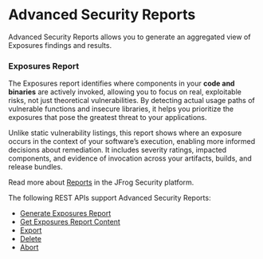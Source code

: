 # Advanced Security Reports

Advanced Security Reports allows you to generate an aggregated view of Exposures findings and results.

### Exposures Report

The Exposures report identifies where components in your **code and binaries** are actively invoked, allowing you to focus on real, exploitable risks, not just theoretical vulnerabilities. By detecting actual usage paths of vulnerable functions and insecure libraries, it helps you prioritize the exposures that pose the greatest threat to your applications.

Unlike static vulnerability listings, this report shows where an exposure occurs in the context of your software’s execution, enabling more informed decisions about remediation. It includes severity ratings, impacted components, and evidence of invocation across your artifacts, builds, and release bundles.

Read more about [Reports](../../xray/features-and-capabilities/reports.md) in the JFrog Security platform.

The following REST APIs support Advanced Security Reports:

* [Generate Exposures Report](https://jfrog.com/help/r/xray-rest-apis/generate-exposures-report)
* [Get Exposures Report Content](https://jfrog.com/help/r/xray-rest-apis/get-exposures-report-content?tocId=67CfJez5W9FKYlQK9gLMNQ)
* [Export](https://jfrog.com/help/r/xray-rest-apis/export)
* [Delete](https://jfrog.com/help/r/xray-rest-apis/delete)
* [Abort](https://jfrog.com/help/r/xray-rest-apis/abort)
